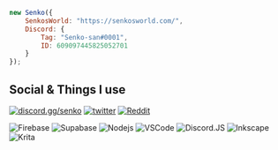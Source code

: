 
```js
new Senko({
    SenkosWorld: "https://senkosworld.com/",
    Discord: {
        Tag: "Senko-san#0001",
        ID: 609097445825052701
    }
});
```
## Social & Things I use

[![discord.gg/senko](https://img.shields.io/discord/777251087592718336?style=flat-square&color=5865F2&label=discord.gg/senko&logo=discord&logoColor=white)](https://discord.gg/senko)
[![twitter](https://img.shields.io/badge/twitter-1DA1F2?style=flat-square&logo=twitter&logoColor=white)](https://twitter.com/SenkoTheKitsune)
[![Reddit](https://img.shields.io/badge/reddit-white?style=flat-square&logo=reddit&logoColor=FF4500)](https://twitter.com/SenkoTheKitsune)
<!-- [![ko-fi](https://img.shields.io/badge/kofi-434B57?style=flat-square&logo=kofi&logoColor=white)](https://ko-fi.com/sewayakisenko) -->

![Firebase](https://img.shields.io/badge/-Firebase-2C384A?style=flat-square&logo=Firebase&logoColor=FFCA28)
![Supabase](https://img.shields.io/badge/-Supabase-333?style=flat-square&logo=Supabase&logoColor=3ECF8E)
![Nodejs](https://img.shields.io/badge/-Nodejs-43853d?style=flat-square&logo=Node.js&logoColor=white)
![VSCode](https://img.shields.io/badge/-VSCode-007ACC?style=flat-square&logo=visualstudiocode&logoColor=white)
![Discord.JS](https://img.shields.io/badge/-Discord.JS-5865F2?style=flat-square&logo=discord&logoColor=white)
![Inkscape](https://img.shields.io/badge/-Inkscape-0f100f?style=flat-square&logo=Inkscape&logoColor=white)
![Krita](https://img.shields.io/badge/-Krita-3BABFF?style=flat-square&logo=Krita&logoColor=white)
<!-- ![Visual Studio](https://img.shields.io/badge/-Visual%20Studio-5C2D91?style=flat-square&logo=visualstudio&logoColor=white) -->
<!-- ![Adobe Illustrator](https://img.shields.io/badge/-Adobe%20Illustrator-FF9A00?style=flat-square&logo=adobeillustrator&logoColor=white) -->
